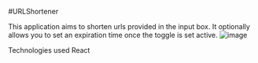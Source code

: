 #URLShortener 

This application aims to shorten urls provided in the input box. It optionally allows you to set an expiration time once the toggle is set active.
![image](https://user-images.githubusercontent.com/44074300/235665702-6ff0d67a-5d89-445c-9767-a3d563908ea5.png)


Technologies used
React 
